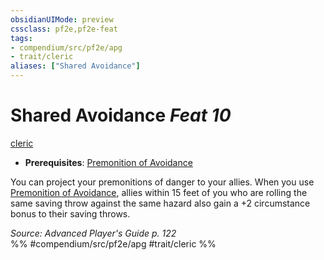 ```yaml
---
obsidianUIMode: preview
cssclass: pf2e,pf2e-feat
tags:
- compendium/src/pf2e/apg
- trait/cleric
aliases: ["Shared Avoidance"]
---
```

# Shared Avoidance  *Feat 10*  
[cleric](rules/traits/cleric.md "Cleric Class Trait")  

- **Prerequisites**: [Premonition of Avoidance](compendium/feats/premonition-of-avoidance-apg.md)

You can project your premonitions of danger to your allies. When you use [Premonition of Avoidance](compendium/feats/premonition-of-avoidance-apg.md), allies within 15 feet of you who are rolling the same saving throw against the same hazard also gain a +2 circumstance bonus to their saving throws.

*Source: Advanced Player's Guide p. 122*  
%% #compendium/src/pf2e/apg #trait/cleric %%